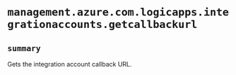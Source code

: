 # `management.azure.com.logicapps.integrationaccounts.getcallbackurl`

## `summary`
Gets the integration account callback URL.


